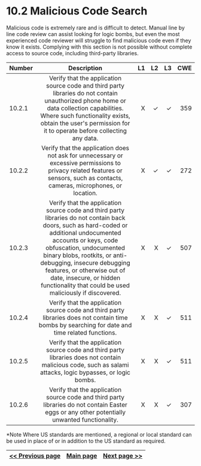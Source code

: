 # 10.2 Malicious Code Search

Malicious code is extremely rare and is difficult to detect. Manual line by line code review can assist looking for logic bombs, but even the most experienced code reviewer will struggle to find malicious code even if they know it exists.
Complying with this section is not possible without complete access to source code, including third-party libraries.


| Number       | Description     | L1    		| L2         | L3 		   | CWE		|
| :------------- | :----------: | -----------: | -----------:|-----------:| -----------:|
| 10.2.1 | Verify that the application source code and third party libraries do not contain unauthorized phone home or data collection capabilities. Where such functionality exists, obtain the user's permission for it to operate before collecting any data.| X 	 | ✓   | ✓   | 359 |
| 10.2.2 | Verify that the application does not ask for unnecessary or excessive permissions to privacy related features or sensors, such as contacts, cameras, microphones, or location.| X 	 | ✓   | ✓   | 272|
| 10.2.3 | Verify that the application source code and third party libraries do not contain back doors, such as hard-coded or additional undocumented accounts or keys, code obfuscation, undocumented binary blobs, rootkits, or anti-debugging, insecure debugging features, or otherwise out of date, insecure, or hidden functionality that could be used maliciously if discovered.| X 	 | X   | ✓   | 507 |
| 10.2.4 | Verify that the application source code and third party libraries does not contain time bombs by searching for date and time related functions.| X 	 | X   | ✓   | 511 |
| 10.2.5 | Verify that the application source code and third party libraries does not contain malicious code, such as salami attacks, logic bypasses, or logic bombs.| X 	 | X   | ✓   | 511 |
| 10.2.6 | Verify that the application source code and third party libraries do not contain Easter eggs or any other potentially unwanted functionality.| X 	 | X    | ✓   | 307 |

*Note
Where US standards are mentioned, a regional or local standard can be used in place of or in addition to the US standard as required.

[<< Previous page](1.%20Identify%20teams.md) | [Main page](../README.md) | [Next page >>](3.%20Nominate%20Champions.md)
| --- | --- | --- |